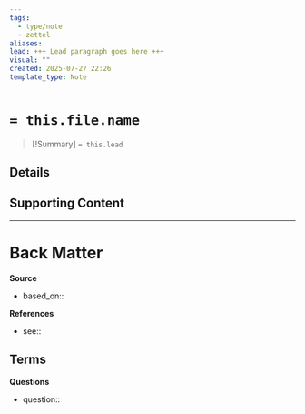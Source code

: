 ```yaml
---
tags:
  - type/note
  - zettel
aliases: 
lead: +++ Lead paragraph goes here +++
visual: ""
created: 2025-07-27 22:26
template_type: Note
---
```

# `= this.file.name`

> [!Summary]
> `= this.lead`

**Details**
- 

**Supporting Content**
- 

---
# Back Matter

**Source**
- based_on::

**References**
- see:: 

**Terms**
- 

**Questions**
- question::